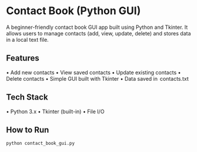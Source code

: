 # Contact Book (Python GUI)

A beginner-friendly contact book GUI app built using Python and Tkinter. It allows users to manage contacts (add, view, update, delete) and stores data in a local text file.

## Features
•⁠  ⁠Add new contacts
•⁠  ⁠View saved contacts
•⁠  ⁠Update existing contacts
•⁠  ⁠Delete contacts
•⁠  ⁠Simple GUI built with Tkinter
•⁠  ⁠Data saved in ⁠ contacts.txt ⁠

## Tech Stack
•⁠  ⁠Python 3.x
•⁠  ⁠Tkinter (built-in)
•⁠  ⁠File I/O

## How to Run

```bash
python contact_book_gui.py